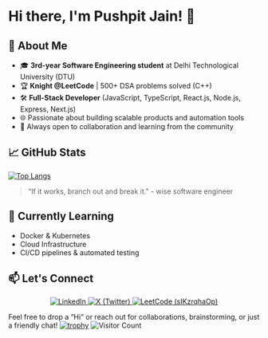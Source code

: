 # Hi there, I'm Pushpit Jain! 👋


## 🚀 About Me

- 🎓 **3rd-year Software Engineering student** at Delhi Technological University (DTU)
- 🏆 **Knight @LeetCode** | 500+ DSA problems solved (C++)
- 🛠️ **Full-Stack Developer** (JavaScript, TypeScript, React.js, Node.js, Express, Next.js)
- 🌐 Passionate about building scalable products and automation tools
- 🤝 Always open to collaboration and learning from the community

## 📈 GitHub Stats
[![Top Langs](https://github-readme-stats.vercel.app/api/top-langs/?username=pushpitjain2006&layout=compact&theme=radical)](https://github.com/pushpitjain2006)
> “If it works, branch out and break it." - wise software engineer

## 🌱 Currently Learning

- Docker & Kubernetes
- Cloud Infrastructure
- CI/CD pipelines & automated testing


## 📫 Let's Connect
<p align="center">
  <a href="https://www.linkedin.com/in/pushpitjain/" target="_blank">
    <img src="https://img.shields.io/badge/LinkedIn-blue?style=for-the-badge&logo=linkedin" alt="LinkedIn"/>
  </a>
  <a href="https://x.com/Pushpit_jain_18" target="_blank">
    <img src="https://img.shields.io/badge/X-1DA1F2?style=for-the-badge&logo=x&logoColor=white" alt="X (Twitter)"/>
  </a>
  <a href="https://leetcode.com/u/sIKzrqhaOp" target="_blank">
    <img src="https://img.shields.io/badge/LeetCode-%23FFA116?style=for-the-badge&logo=leetcode&logoColor=white" alt="LeetCode (sIKzrqhaOp)"/>
  </a>
</p>

Feel free to drop a “Hi” or reach out for collaborations, brainstorming, or just a friendly chat!
[![trophy](https://github-profile-trophy.vercel.app/?username=pushpitjain2006&theme=radical)](https://github.com/ryo-ma/github-profile-trophy)
![Visitor Count](https://komarev.com/ghpvc/?username=pushpitjain2006&color=blue)
